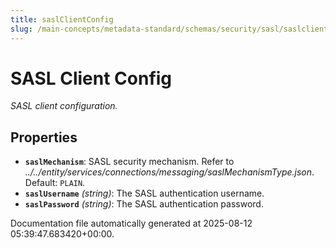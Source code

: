 ```yaml
---
title: saslClientConfig
slug: /main-concepts/metadata-standard/schemas/security/sasl/saslclientconfig
---
```


# SASL Client Config

*SASL client configuration.*

## Properties

- **`saslMechanism`**: SASL security mechanism. Refer to *../../entity/services/connections/messaging/saslMechanismType.json*. Default: `PLAIN`.
- **`saslUsername`** *(string)*: The SASL authentication username.
- **`saslPassword`** *(string)*: The SASL authentication password.


Documentation file automatically generated at 2025-08-12 05:39:47.683420+00:00.
